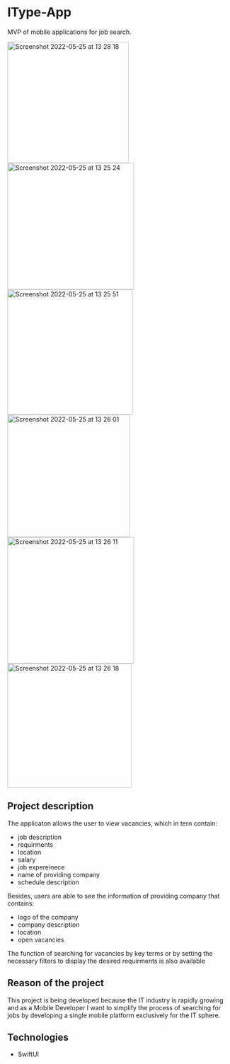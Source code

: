 # IType-App

MVP of mobile applications for job search.

<img width="274" alt="Screenshot 2022-05-25 at 13 28 18" src="https://user-images.githubusercontent.com/57398072/170241985-18cb7cb5-b6dd-4d9d-b01a-d968f51b4900.png">
<img width="286" alt="Screenshot 2022-05-25 at 13 25 24" src="https://user-images.githubusercontent.com/57398072/170241621-d4ceace0-2d75-4050-b083-110629ec3eb8.png">
<img width="283" alt="Screenshot 2022-05-25 at 13 25 51" src="https://user-images.githubusercontent.com/57398072/170241617-a81c56d0-6ea5-47c6-9045-86c72e644b80.png">
<img width="277" alt="Screenshot 2022-05-25 at 13 26 01" src="https://user-images.githubusercontent.com/57398072/170241608-e4de2882-d18a-466b-b5a6-cf177e2bf40a.png">
<img width="286" alt="Screenshot 2022-05-25 at 13 26 11" src="https://user-images.githubusercontent.com/57398072/170241603-dab6e124-a19b-44a6-b136-909f0bd32b9c.png">
<img width="281" alt="Screenshot 2022-05-25 at 13 26 18" src="https://user-images.githubusercontent.com/57398072/170241596-031cabfe-97f8-469f-bd17-37b66093bf4e.png">

## Project description

The applicaton allows the user to view vacancies, which in tern contain:

- job description
- requirments 
- location 
- salary
- job expereinece
- name of providing company
- schedule description

Besides, users are able to see the information of providing company that contains:

- logo of the company
- company description
- location
- open vacancies

The function of searching for vacancies by key terms or by setting the necessary filters to display the desired requirments is also available

## Reason of the project
This project is being developed because the IT industry is rapidly growing and as a Mobile Developer I want to simplify the process of searching for jobs by developing a single mobile platform exclusively for the IT sphere.

## Technologies

- SwiftUI


